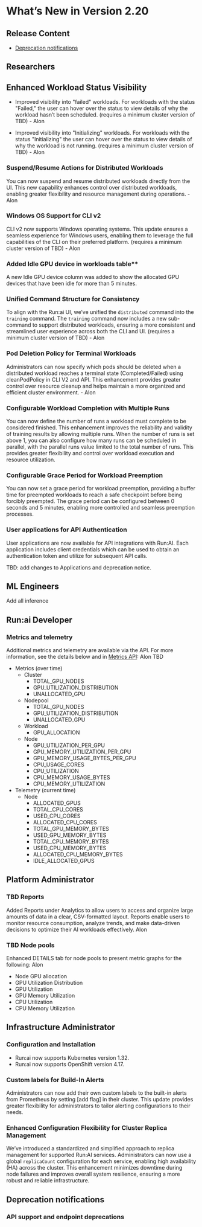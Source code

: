 # What’s New in Version 2.20

## **Release Content** <date>

* [Deprecation notifications](#deprecation-notifications)  

## Researchers

## Enhanced Workload Status Visibility

- Improved visibility into "failed" workloads.
For workloads with the status "Failed," the user can hover over the status to view details of why the workload hasn’t been scheduled. (requires a minimum cluster version of TBD) - Alon

- Improved visibility into "Initializing" workloads.
For workloads with the status "Initializing" the user can hover over the status to view details of why the workload is not running. (requires a minimum cluster version of TBD) - Alon

### Suspend/Resume Actions for Distributed Workloads

You can now suspend and resume distributed workloads directly from the UI. This new capability enhances control over distributed workloads, enabling greater flexibility and resource management during operations. - Alon

### Windows OS Support for CLI v2

CLI v2 now supports Windows operating systems. This update ensures a seamless experience for Windows users, enabling them to leverage the full capabilities of the CLI on their preferred platform. (requires a minimum cluster version of TBD) - Alon

### Added Idle GPU device in workloads table**

A new Idle GPU device column was added to show the allocated GPU devices that have been idle for more than 5 minutes.

### Unified Command Structure for Consistency

To align with the Run:ai UI, we’ve unified the `distributed` command into the `training` command. The `training` command now includes a new sub-command to support distributed workloads, ensuring a more consistent and streamlined user experience across both the CLI and UI. (requires a minimum cluster version of TBD) - Alon

### Pod Deletion Policy for Terminal Workloads

Administrators can now specify which pods should be deleted when a distributed workload reaches a terminal state (Completed/Failed) using cleanPodPolicy in CLI V2 and API. This enhancement provides greater control over resource cleanup and helps maintain a more organized and efficient cluster environment. - Alon

### Configurable Workload Completion with Multiple Runs
You can now define the number of runs a workload must complete to be considered finished. This enhancement improves the reliability and validity of training results by allowing multiple runs. When the number of runs is set above 1, you can also configure how many runs can be scheduled in parallel, with the parallel runs value limited to the total number of runs. This provides greater flexibility and control over workload execution and resource utilization.

### Configurable Grace Period for Workload Preemption
You can now set a grace period for workload preemption, providing a buffer time for preempted workloads to reach a safe checkpoint before being forcibly preempted. The grace period can be configured between 0 seconds and 5 minutes, enabling more controlled and seamless preemption processes.

### User applications for API Authentication

User applications are now available for API integrations with Run:AI. Each application includes client credentials which can be used to obtain an authentication token and utilize for subsequent API calls. 

TBD: add changes to Applications and deprecation notice.

## ML Engineers

Add all inference

## Run:ai Developer

### Metrics and telemetry

  Additional metrics and telemetry are available via the API. For more information, see the details below and in [Metrics API](../developer/metrics/metrics-api.md): Alon TBD

* Metrics (over time)  
    * Cluster  
        * TOTAL_GPU_NODES  
        * GPU_UTILIZATION_DISTRIBUTION  
        * UNALLOCATED_GPU  
    * Nodepool  
        * TOTAL_GPU_NODES   
        * GPU_UTILIZATION_DISTRIBUTION   
        * UNALLOCATED_GPU  
    * Workload  
        * GPU_ALLOCATION  
    * Node  
        * GPU_UTILIZATION_PER_GPU  
        * GPU_MEMORY_UTILIZATION_PER_GPU  
        * GPU_MEMORY_USAGE_BYTES_PER_GPU  
        * CPU_USAGE_CORES  
        * CPU_UTILIZATION  
        * CPU_MEMORY_USAGE_BYTES  
        * CPU_MEMORY_UTILIZATION  
* Telemetry (current time)  
    * Node  
        * ALLOCATED_GPUS  
        * TOTAL_CPU_CORES  
        * USED_CPU_CORES  
        * ALLOCATED_CPU_CORES  
        * TOTAL_GPU_MEMORY_BYTES  
        * USED_GPU_MEMORY_BYTES  
        * TOTAL_CPU_MEMORY_BYTES  
        * USED_CPU_MEMORY_BYTES  
        * ALLOCATED_CPU_MEMORY_BYTES  
        * IDLE_ALLOCATED_GPUS

## Platform Administrator

### TBD Reports
Added Reports under Analytics to allow users to access and organize large amounts of data in a clear, CSV-formatted layout. Reports enable users to monitor resource consumption, analyze trends, and make data-driven decisions to optimize their AI workloads effectively. Alon

### TBD Node pools
Enhanced DETAILS tab for node pools to present metric graphs for the following: Alon

* Node GPU allocation
* GPU Utilization Distribution
* GPU Utilization
* GPU Memory Utilization
* CPU Utilization
* CPU Memory Utilization 


## Infrastructure Administrator 

### Configuration and Installation

* Run:ai now supports Kubernetes version 1.32.
* Run:ai now supports OpenShift version 4.17.

### Custom labels for Build-In Alerts
Administrators can now add their own custom labels to the built-in alerts from Prometheus by setting [add flag] in their cluster. This update provides greater flexibility for administrators to tailor alerting configurations to their needs.

### Enhanced Configuration Flexibility for Cluster Replica Management
We’ve introduced a standardized and simplified approach to replica management for supported Run:AI services. Administrators can now use a global `replicaCount` configuration for each service, enabling high availability (HA) across the cluster. This enhancement minimizes downtime during node failures and improves overall system resilience, ensuring a more robust and reliable infrastructure.

## Deprecation notifications


### API support and endpoint deprecations
